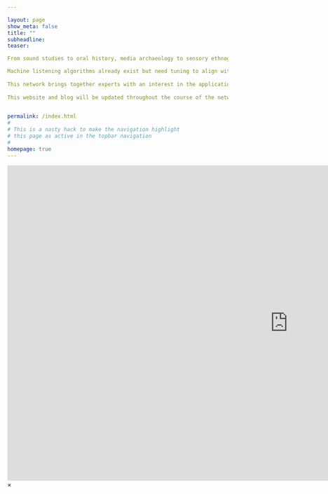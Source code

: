 ```yaml
---

layout: page
show_meta: false
title: ""
subheadline: 
teaser: 

From sound studies to oral history, media archaeology to sensory ethnography, researchers are increasingly concerned with what can be learned from sonic as well as textual resources and computational methods afford opportunities to engage with research materials in new ways. This network brings different disciplinary perspectives together to discuss how we might imagine the future of machine listening. The main aim is to achieve a better understanding of the cultural, technical and ethical implications and possibilities of listening algorithms in our research practices, as well as in our daily lives.

Machine listening algorithms already exist but need tuning to align with and enrich humanities research. Existing methods are capable of tasks such as recognising melodies, identifying instruments or musical genres. Their capacity is evidenced by commercial products which are becoming at once more powerful, more complex and their inner workings more opaque. In order to support humanist research as tools for discovery, interpretation and insight, computational power must be accompanied by critical consideration of what it means to listen through algorithms, what new ways of listening might be afforded, and how we can best design algorithms for the future.
        
This network brings together experts with an interest in the applications and implications of machine listening from diverse disciplines including oral history, sensory ethnography, archive services, computer science, philosophy and music technology. The principle aim is to develop a critical and methodological agenda for the design and development of computational methods for audio analysis - listening algorithms - for future arts and humanities research.
                            
This website and blog will be updated throughout the course of the network as a site of information and exchange.     

  
permalink: /index.html
#
# This is a nasty hack to make the navigation highlight
# this page as active in the topbar navigation
#
homepage: true
---
```


<div id="videoModal" class="reveal-modal large" data-reveal="">
  <div class="flex-video widescreen vimeo" style="display: block;">
    <iframe width="1280" height="720" src="https://www.youtube.com/embed/3b5zCFSmVvU" frameborder="0" allowfullscreen></iframe>
  </div>
  <a class="close-reveal-modal">&#215;</a>
</div>
